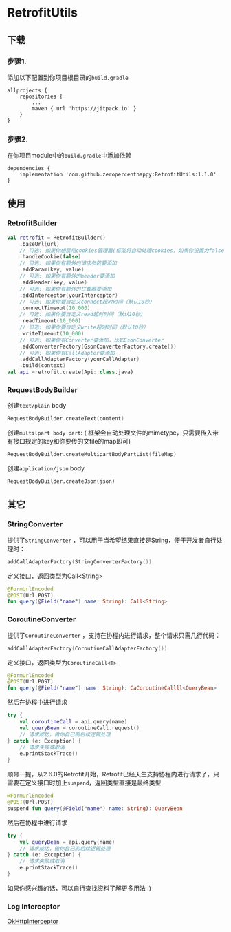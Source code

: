 # RetrofitUtils

## 下载

### 步骤1. 

添加以下配置到你项目根目录的`build.gradle`

```
allprojects {
    repositories {
        ...
        maven { url 'https://jitpack.io' }
    }
}
```

### 步骤2. 

在你项目module中的`build.gradle`中添加依赖

```
dependencies {
    implementation 'com.github.zeropercenthappy:RetrofitUtils:1.1.0'
}
```

## 使用

### RetrofitBuilder

```kotlin
val retrofit = RetrofitBuilder()
    .baseUrl(url)
    // 可选: 如果你想禁用cookies管理器(框架将自动处理cookies，如果你设置为false，记得自己处理)
    .handleCookie(false)
    // 可选: 如果你有额外的请求参数要添加
    .addParam(key, value)
    // 可选: 如果你有额外的header要添加
    .addHeader(key, value)
    // 可选: 如果你有额外的拦截器要添加
    .addInterceptor(yourInterceptor)
    // 可选: 如果你要自定义connect超时时间（默认10秒）
    .connectTimeout(10_000)
    // 可选: 如果你要自定义read超时时间（默认10秒）
    .readTimeout(10_000)
    // 可选: 如果你要自定义write超时时间（默认10秒）
    .writeTimeout(10_000)
    // 可选: 如果你有Converter要添加，比如GsonConverter
    .addConverterFactory(GsonConverterFactory.create())
    // 可选: 如果你有CallAdapter要添加
    .addCallAdapterFactory(yourCallAdapter)
    .build(context)
val api =retrofit.create(Api::class.java)
```

### RequestBodyBuilder

创建`text/plain` body

```kotlin
RequestBodyBuilder.createText(content)
```

创建`multilpart body part`: ( 框架会自动处理文件的mimetype，只需要传入带有接口规定的key和你要传的文file的map即可)

```kotlin
RequestBodyBuilder.createMultipartBodyPartList(fileMap)
```

创建`application/json` body

```
RequestBodyBuilder.createJson(json)
```

## 其它

### StringConverter

提供了`StringConverter` ，可以用于当希望结果直接是String，便于开发者自行处理时：

```kotlin
addCallAdapterFactory(StringConverterFactory())
```

定义接口，返回类型为Call\<String\>

```kotlin
@FormUrlEncoded
@POST(Url.POST)
fun query(@Field("name") name: String): Call<String>
```

### CoroutineConverter

提供了`CoroutineConverter` ，支持在协程内进行请求，整个请求只需几行代码：

```kotlin
addCallAdapterFactory(CoroutineCallAdapterFactory())
```

定义接口，返回类型为`CoroutineCall<T>` 

```kotlin
@FormUrlEncoded
@POST(Url.POST)
fun query(@Field("name") name: String): CaCoroutineCallll<QueryBean>
```

然后在协程中进行请求

```kotlin
try {
    val coroutineCall = api.query(name)
    val queryBean = coroutineCall.request()
    // 请求成功，做你自己的后续逻辑处理
} catch (e: Exception) {
    // 请求失败或取消
    e.printStackTrace()
}
```

顺带一提，从2.6.0的Retrofit开始，Retrofit已经天生支持协程内进行请求了，只需要在定义接口时加上`suspend`，返回类型直接是最终类型

```kotlin
@FormUrlEncoded
@POST(Url.POST)
suspend fun query(@Field("name") name: String): QueryBean
```

然后在协程中进行请求

```kotlin
try {
    val queryBean = api.query(name)
    // 请求成功，做你自己的后续逻辑处理
} catch (e: Exception) {
    // 请求失败或取消
    e.printStackTrace()
}
```

如果你感兴趣的话，可以自行查找资料了解更多用法 :)

### Log Interceptor

[OkHttpInterceptor](https://github.com/zeropercenthappy/OkHttpLogInterceptor)